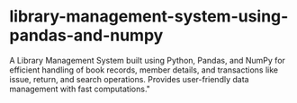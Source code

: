 # library-management-system-using-pandas-and-numpy
A Library Management System built using Python, Pandas, and NumPy for efficient handling of book records, member details, and transactions like issue, return, and search operations. Provides user-friendly data management with fast computations."
